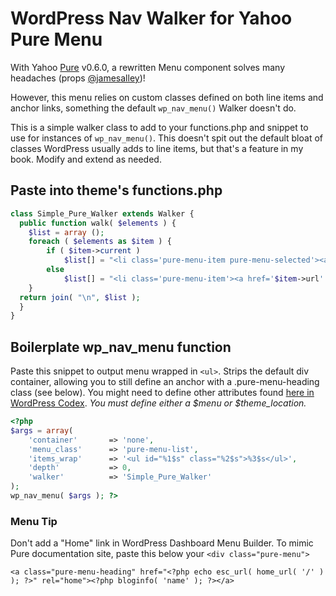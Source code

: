 # WordPress Nav Walker for Yahoo Pure Menu
With Yahoo [Pure](https://github.com/yahoo/pure) v0.6.0, a rewritten Menu component solves many headaches (props [@jamesalley](https://github.com/jamesalley))!

However, this menu relies on custom classes defined on both line items and anchor links, something the default ```wp_nav_menu()``` Walker doesn't do.

This is a simple walker class to add to your functions.php and snippet to use for instances of ```wp_nav_menu()```. This doesn't spit out the default bloat of classes WordPress usually adds to line items, but that's a feature in my book. Modify and extend as needed.

## Paste into theme's functions.php

```php
class Simple_Pure_Walker extends Walker {
  public function walk( $elements ) {
	$list = array ();
	foreach ( $elements as $item ) {
		if ( $item->current )
			$list[] = "<li class='pure-menu-item pure-menu-selected'><a href='$item->url' class='pure-menu-link'>$item->title</a>";
		else
			$list[] = "<li class='pure-menu-item'><a href='$item->url' class='pure-menu-link'>$item->title</a>";
    }
  return join( "\n", $list );
  }
}
```


## Boilerplate wp_nav_menu function

Paste this snippet to output menu wrapped in ```<ul>```. Strips the default div container, allowing you to still define an anchor with a .pure-menu-heading class (see below). You might need to define other attributes found [here in WordPress Codex](http://codex.wordpress.org/Function_Reference/wp_nav_menu). *You must define either a $menu or $theme_location.*

```php
<?php
$args = array(
    'container'       => 'none',
	'menu_class'      => 'pure-menu-list',
	'items_wrap'      => '<ul id="%1$s" class="%2$s">%3$s</ul>',
	'depth'           => 0,
	'walker'          => 'Simple_Pure_Walker'
);
wp_nav_menu( $args ); ?>
```

### Menu Tip

Don't add a "Home" link in WordPress Dashboard Menu Builder. To mimic Pure documentation site, paste this below your ```<div class="pure-menu">```

```
<a class="pure-menu-heading" href="<?php echo esc_url( home_url( '/' ) ); ?>" rel="home"><?php bloginfo( 'name' ); ?></a>
```
